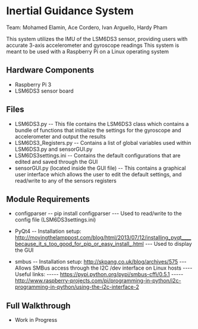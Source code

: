 # Inertial Guidance System
Team: Mohamed Elamin, Ace Cordero, Ivan Arguello, Hardy Pham

This system utilizes the IMU of the LSM6DS3 sensor, providing users with accurate 3-axis accelerometer and gyroscope readings
This system is meant to be used with a Raspberry Pi on a Linux operating system

## Hardware Components
- Raspberry Pi 3
- LSM6DS3 sensor board

## Files
- LSM6DS3.py
-- This file contains the LSM6DS3 class which contains a bundle of functions that initialize the settings for the gyroscope and accelerometer and output the results
- LSM6DS3_Registers.py
-- Contains a list of global variables used within LSM6DS3.py and sensorGUI.py
- LSM6DS3settings.ini
-- Contains the default configurations that are edited and saved through the GUI
- sensorGUI.py (located inside the GUI file)
-- This contains a graphical user interface which allows the user to edit the default settings, and read/write to any of the sensors registers

## Module Requirements
- configparser
-- pip install configparser
--- Used to read/write to the config file (LSM6DS3settings.ini)

- PyQt4
-- Installation setup: http://movingthelamppost.com/blog/html/2013/07/12/installing_pyqt____because_it_s_too_good_for_pip_or_easy_install_.html
--- Used to display the GUI

- smbus
-- Installation setup: http://skpang.co.uk/blog/archives/575
--- Allows SMBus access through the I2C /dev interface on Linux hosts
---- Useful links:
----- https://pypi.python.org/pypi/smbus-cffi/0.5.1
----- http://www.raspberry-projects.com/pi/programming-in-python/i2c-programming-in-python/using-the-i2c-interface-2
    
## Full Walkthrough
- Work in Progress